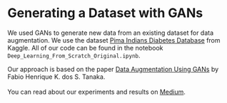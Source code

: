 # Generating a Dataset with GANs

We used GANs to generate new data from an existing dataset for data augmentation. We use the dataset [Pima Indians Diabetes Database](https://www.kaggle.com/uciml/pima-indians-diabetes-database) from Kaggle. All of our code can be found in the notebook `Deep_Learning_From_Scratch_Original.ipynb`. 

Our approach is based on the paper [Data Augmentation Using GANs](https://arxiv.org/abs/1904.09135) by Fabio Henrique K. dos S. Tanaka.
<br><br>
You can read about our experiments and results on [Medium](https://medium.com/swlh/generating-a-dataset-with-gans-1e994ff633fd).
